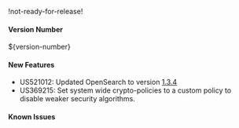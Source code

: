 !not-ready-for-release!

#### Version Number
${version-number}

#### New Features
- US521012: Updated OpenSearch to version [1.3.4](https://opensearch.org/versions/opensearch-1-3-4.html)
- US369215: Set system wide crypto-policies to a custom policy to disable weaker security algorithms.

#### Known Issues
